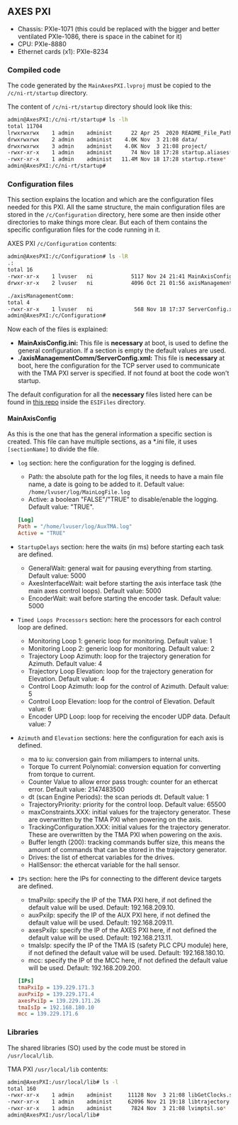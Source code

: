 ## AXES PXI

- Chassis: PXIe-1071 (this could be replaced with the bigger and better ventilated PXIe-1086, there is space in the cabinet for it)
- CPU: PXIe-8880
- Ethernet cards (x1): PXIe-8234

### Compiled code

The code generated by the `MainAxesPXI.lvproj` must be copied to the `/c/ni-rt/startup` directory.

The content of `/c/ni-rt/startup` directory should look like this:

```bash
admin@AxesPXI:/c/ni-rt/startup# ls -lh
total 11704
lrwxrwxrwx    1 admin    administ      22 Apr 25  2020 README_File_Paths.txt -> /README_File_Paths.txt
drwxrwxrwx    2 admin    administ    4.0K Nov  3 21:08 data/
drwxrwxrwx    3 admin    administ    4.0K Nov  3 21:08 project/
-rwxr-xr-x    1 admin    administ      74 Nov 18 17:28 startup.aliases*
-rwxr-xr-x    1 admin    administ   11.4M Nov 18 17:28 startup.rtexe*
admin@AxesPXI:/c/ni-rt/startup#
```

### Configuration files

This section explains the location and which are the configuration files needed for this PXI. All the same structure,
the main configuration files are stored in the `/c/Configuration` directory, here some are then inside other directories
to make things more clear. But each of them contains the specific configuration files for the code running in it.

AXES PXI `/c/Configuration` contents:

```bash
admin@AxesPXI:/c/Configuration# ls -lR
.:
total 16
-rwxr-xr-x    1 lvuser   ni            5117 Nov 24 21:41 MainAxisConfig.ini*
drwxr-xr-x    2 lvuser   ni            4096 Oct 21 01:56 axisManagementComm/

./axisManagementComm:
total 4
-rwxr-xr-x    1 lvuser   ni             568 Nov 18 17:37 ServerConfig.xml*
admin@AxesPXI:/c/Configuration#
```

Now each of the files is explained:

- **MainAxisConfig.ini:** This file is **necessary** at boot, is used to define the general configuration. If a section
is empty the default values are used.
- **./axisManagementComm/ServerConfig.xml:** This file is **necessary** at boot, here the configuration for the
TCP server used to communicate with the TMA PXI server is specified. If not found at boot the code won't startup.

The default configuration for all the **necessary** files listed here can be found in [this repo](https://gitlab.tekniker.es/aut/projects/3151-LSST/LabVIEWCode/PXIController)
inside the `ESIFiles` directory.

#### MainAxisConfig

As this is the one that has the general information a specific section is created. This file can have multiple sections,
as a *.ini file, it uses `[sectionName]` to divide the file.

- `log` section: here the configuration for the logging is defined.
  - Path: the absolute path for the log files, it needs to have a main file name, a date is going to be added to it.
  Default value: `/home/lvuser/log/MainLogFile.log`
  - Active: a boolean "FALSE"/"TRUE" to disable/enable the logging. Default value: "TRUE".

  ```ini
  [Log]
  Path = "/home/lvuser/log/AuxTMA.log"
  Active = "TRUE"
  ```

- `StartupDelays` section: here the waits (in ms) before starting each task are defined.
  - GeneralWait: general wait for pausing everything from starting. Default value: 5000
  - AxesInterfaceWait: wait before starting the axis interface task (the main axes control loops). Default value: 5000
  - EncoderWait: wait before starting the encoder task. Default value: 5000

- `Timed Loops Processors` section: here the processors for each control loop are defined.
  - Monitoring Loop 1: generic loop for monitoring. Default value: 1
  - Monitoring Loop 2: generic loop for monitoring. Default value: 2
  - Trajectory Loop Azimuth: loop for the trajectory generation for Azimuth. Default value: 4
  - Trajectory Loop Elevation: loop for the trajectory generation for Elevation. Default value: 4
  - Control Loop Azimuth: loop for the control of Azimuth. Default value: 5
  - Control Loop Elevation: loop for the control of Elevation. Default value: 6
  - Encoder UPD Loop: loop for receiving the encoder UDP data. Default value: 7

- `Azimuth` and `Elevation` sections: here the configuration for each axis is defined.
  - ma to iu: conversion gain from miliampers to internal units.
  - Torque To current Polynomial: conversion equation for converting from torque to current.
  - Counter Value to allow error pass trough: counter for an ethercat error. Default value: 2147483500
  - dt (scan Engine Periods): the scan periods dt. Default value: 1
  - TrajectoryPriority: priority for the control loop. Default value: 65500
  - maxConstraints.XXX: initial values for the trajectory generator. These are overwritten by the TMA PXI when powering
  on the axis.
  - TrackingConfiguration.XXX: initial values for the trajectory generator. These are overwritten by the TMA PXI when
  powering on the axis.
  - Buffer length (200): tracking commands buffer size, this means the amount of commands that can be stored in the
  trajectory generator.
  - Drives: the list of ethercat variables for the drives.
  - HallSensor: the ethercat variable for the hall sensor.

- `IPs` section: here the IPs for connecting to the different device targets are defined.
  - tmaPxiIp: specify the IP of the TMA PXI here, if not defined the default value will be used. Default: 192.168.209.10.
  - auxPxiIp: specify the IP of the AUX PXI here, if not defined the default value will be used. Default: 192.168.209.11.
  - axesPxiIp: specify the IP of the AXES PXI here, if not defined the default value will be used. Default: 192.168.213.11.
  - tmaIsIp: specify the IP of the TMA IS (safety PLC CPU module) here, if not defined the default value will be used. Default: 192.168.180.10.
  - mcc: specify the IP of the MCC here, if not defined the default value will be used. Default: 192.168.209.200.

  ```ini
  [IPs]
  tmaPxiIp = 139.229.171.3
  auxPxiIp = 139.229.171.4
  axesPxiIp = 139.229.171.26
  tmaIsIp = 192.168.180.10
  mcc = 139.229.171.6
  ```

### Libraries

The shared libraries (SO) used by the code must be stored in `/usr/local/lib`.

TMA PXI `/usr/local/lib` contents:

```bash
admin@AxesPXI:/usr/local/lib# ls -l
total 160
-rwxr-xr-x    1 admin    administ     11128 Nov  3 21:08 libGetClocks.so*
-rwxr-xr-x    1 admin    administ     62096 Nov 21 19:18 libtrajectory.so*
-rwxr-xr-x    1 admin    administ      7824 Nov  3 21:08 lvimptsl.so*
admin@AxesPXI:/usr/local/lib#
```

